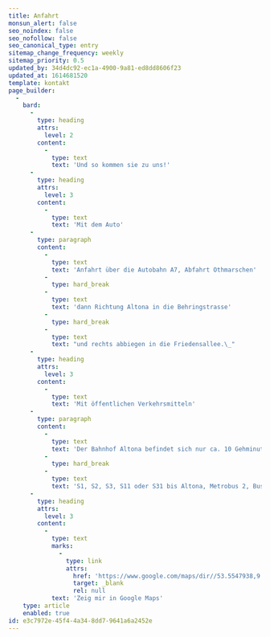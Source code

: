 ```yaml
---
title: Anfahrt
monsun_alert: false
seo_noindex: false
seo_nofollow: false
seo_canonical_type: entry
sitemap_change_frequency: weekly
sitemap_priority: 0.5
updated_by: 34d4dc92-ec1a-4900-9a81-ed8dd8606f23
updated_at: 1614681520
template: kontakt
page_builder:
  -
    bard:
      -
        type: heading
        attrs:
          level: 2
        content:
          -
            type: text
            text: 'Und so kommen sie zu uns!'
      -
        type: heading
        attrs:
          level: 3
        content:
          -
            type: text
            text: 'Mit dem Auto'
      -
        type: paragraph
        content:
          -
            type: text
            text: 'Anfahrt über die Autobahn A7, Abfahrt Othmarschen'
          -
            type: hard_break
          -
            type: text
            text: 'dann Richtung Altona in die Behringstrasse'
          -
            type: hard_break
          -
            type: text
            text: "und rechts abbiegen in die Friedensallee.\_"
      -
        type: heading
        attrs:
          level: 3
        content:
          -
            type: text
            text: 'Mit öffentlichen Verkehrsmitteln'
      -
        type: paragraph
        content:
          -
            type: text
            text: 'Der Bahnhof Altona befindet sich nur ca. 10 Gehminuten vom monsun entfernt.'
          -
            type: hard_break
          -
            type: text
            text: 'S1, S2, S3, S11 oder S31 bis Altona, Metrobus 2, Bus 150 und Schnellbus 37 bis zur Haltestelle Friedensallee.'
      -
        type: heading
        attrs:
          level: 3
        content:
          -
            type: text
            marks:
              -
                type: link
                attrs:
                  href: 'https://www.google.com/maps/dir//53.5547938,9.9273884/@53.554794,9.927388,15z?hl=en-US'
                  target: _blank
                  rel: null
            text: 'Zeig mir in Google Maps'
    type: article
    enabled: true
id: e3c7972e-45f4-4a34-8dd7-9641a6a2452e
---
```


